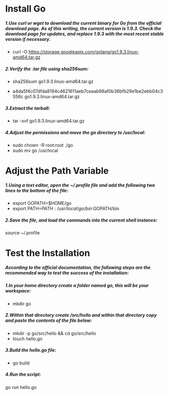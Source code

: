 # Install Go

##### 1.Use curl or wget to download the current binary for Go from the official download page. As of this writing, the current version is 1.9.3. Check the download page for updates, and replace 1.9.3 with the most recent stable version if necessary.

- curl -O https://storage.googleapis.com/golang/go1.9.3.linux-amd64.tar.gz

##### 2.Verify the .tar file using sha256sum:

- sha256sum go1.9.3.linux-amd64.tar.gz
  
- a4da5f4c07dfda8194c4621611aeb7ceaab98af0b38bfb29e1be2ebb04c3556c go1.9.3.linux-amd64.tar.gz

##### 3.Extract the tarball:

- tar -xvf go1.9.3.linux-amd64.tar.gz

##### 4.Adjust the permissions and move the go directory to /usr/local:

- sudo chown -R root:root ./go
- sudo mv go /usr/local

# Adjust the Path Variable

##### 1.Using a text editor, open the ~/.profile file and add the following two lines to the bottom of the file:

- export GOPATH=$HOME/go
- export PATH=$PATH:/usr/local/go/bin:$GOPATH/bin
##### 2.Save the file, and load the commands into the current shell instance:

source ~/.profile

# Test the Installation
##### According to the official documentation, the following steps are the recommended way to test the success of the installation:

##### 1.In your home directory create a folder named go, this will be your workspace:

- mkdir go
##### 2.Within that directory create /src/hello and within that directory copy and paste the contents of the file below:

- mkdir -p go/src/hello && cd go/src/hello
- touch hello.go

##### 3.Build the hello.go file:

- go build
##### 4.Run the script:

go run hello.go

